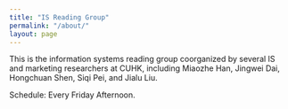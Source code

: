 ```yaml
---
title: "IS Reading Group"
permalink: "/about/"
layout: page
---
```

This is the information systems reading group coorganized by several IS and marketing researchers at CUHK, including Miaozhe Han, Jingwei Dai, Hongchuan Shen, Siqi Pei, and Jialu Liu.

Schedule: Every Friday Afternoon.
